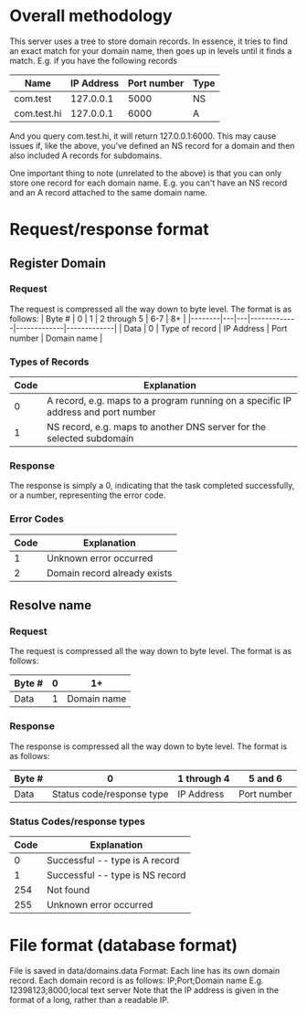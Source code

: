 # Overall methodology
This server uses a tree to store domain records. In essence, it tries to find an exact match for your domain name, then goes up in levels until it finds a match. E.g. if you have the following records

| Name | IP Address | Port number | Type |
|------|------------|-------------|------|
| com.test | 127.0.0.1 | 5000 | NS |
| com.test.hi | 127.0.0.1 | 6000 | A |

And you query com.test.hi, it will return 127.0.0.1:6000. This may cause issues if, like the above, you've defined an NS record for a domain and then also included A records for subdomains. 

One important thing to note (unrelated to the above) is that you can only store one record for each domain name. E.g. you can't have an NS record and an A record attached to the same domain name. 

# Request/response format
## Register Domain
### Request
The request is compressed all the way down to byte level. The format is as follows:
| Byte # | 0 | 1 | 2 through 5 | 6-7         | 8+          |
|--------|---|---|-------------|-------------|-------------|
| Data   | 0 | Type of record | IP Address  | Port number | Domain name |

### Types of Records
| Code | Explanation |
|--------|-----------|
| 0   | A record, e.g. maps to a program running on a specific IP address and port number |
| 1   | NS record, e.g. maps to another DNS server for the selected subdomain |

### Response
The response is simply a 0, indicating that the task completed successfully, or a number, representing the error code. 

### Error Codes
| Code | Explanation |
|--------|-----------|
| 1   | Unknown error occurred |
| 2   | Domain record already exists |

## Resolve name
### Request
The request is compressed all the way down to byte level. The format is as follows:

| Byte # | 0 | 1+ |
|--------|---|-------------|
| Data   | 1 | Domain name |

### Response
The response is compressed all the way down to byte level. The format is as follows:

| Byte # | 0 | 1 through 4 | 5 and 6     |
|--------|---|------------|-------------|
| Data   | Status code/response type | IP Address  | Port number |

### Status Codes/response types
| Code | Explanation |
|--------|-----------|
| 0   | Successful -- type is A record  |
| 1   | Successful -- type is NS record |
| 254 | Not found |
| 255 | Unknown error occurred |

# File format (database format)
File is saved in data/domains.data
Format:
	Each line has its own domain record. Each domain record is as follows:
	IP;Port;Domain name
	E.g.
	12398123;8000;local text server
	Note that the IP address is given in the format of a long, rather than a readable IP. 